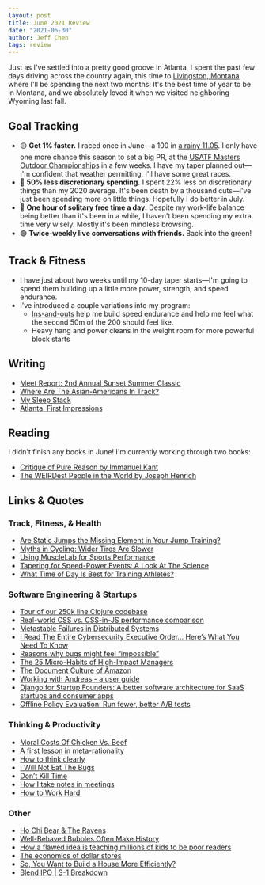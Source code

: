 ```yaml
---
layout: post
title: June 2021 Review
date: "2021-06-30"
author: Jeff Chen
tags: review
---
```


Just as I've settled into a pretty good groove in Atlanta, I spent the past few days driving across the country again, this time to [Livingston, Montana](https://en.wikipedia.org/wiki/Livingston,_Montana) where I'll be spending the next two months! It's the best time of year to be in Montana, and we absolutely loved it when we visited neighboring Wyoming last fall.

## Goal Tracking

- 🟡 **Get 1% faster.** I raced once in June—a 100 in [a rainy 11.05](https://jeffchen.dev/posts/Meet-Report-2nd-Annual-Sunset-Summer-Classic/). I only have one more chance this season to set a big PR, at the [USATF Masters Outdoor Championships](https://www.usatf.org/events/2021/2021-usatf-masters-outdoor-championships) in a few weeks. I have my taper planned out—I'm confident that weather permitting, I'll have some great races.
- 🔴 **50% less discretionary spending.** I spent 22% less on discretionary things than my 2020 average. It's been death by a thousand cuts—I've just been spending more on little things. Hopefully I do better in July.
- 🔴 **One hour of solitary free time a day.** Despite my work-life balance being better than it's been in a while, I haven't been spending my extra time very wisely. Mostly it's been mindless browsing.
- 🟢 **Twice-weekly live conversations with friends.** Back into the green!

<!-- excerpt -->

## Track & Fitness

- I have just about two weeks until my 10-day taper starts—I'm going to spend them building up a little more power, strength, and speed endurance.
- I've introduced a couple variations into my program:
  - [Ins-and-outs](https://simplifaster.com/articles/ins-outs-sprint-tempo-training/) help me build speed endurance and help me feel what the second 50m of the 200 should feel like.
  - Heavy hang and power cleans in the weight room for more powerful block starts

## Writing

- [Meet Report: 2nd Annual Sunset Summer Classic](https://jeffchen.dev/posts/Meet-Report-2nd-Annual-Sunset-Summer-Classic/)
- [Where Are The Asian-Americans In Track?](https://jeffchen.dev/posts/Where-Are-The-Asian-Americans-In-Track/)
- [My Sleep Stack](https://jeffchen.dev/posts/My-Sleep-Stack/)
- [Atlanta: First Impressions](https://jeffchen.dev/posts/Atlanta-First-Impressions/)

## Reading

I didn't finish any books in June! I'm currently working through two books:

- [Critique of Pure Reason by Immanuel Kant](https://www.goodreads.com/book/show/38497426-critique-of-pure-reason)
- [The WEIRDest People in the World by Joseph Henrich](https://www.goodreads.com/book/show/51710349-the-weirdest-people-in-the-world)

## Links & Quotes

### Track, Fitness, & Health

- [Are Static Jumps the Missing Element in Your Jump Training?](https://simplifaster.com/articles/are-static-jumps-the-missing-element-in-your-jump-training/)
- [Myths in Cycling: Wider Tires Are Slower](https://www.renehersecycles.com/12-myths-in-cycling-1-wider-tires-are-slower/)
- [Using MuscleLab for Sports Performance](https://simplifaster.com/articles/usimusclelab-laser-sports-performance/)
- [Tapering for Speed-Power Events: A Look At The Science](https://www.freelapusa.com/tapering-for-speed-power-events-a-look-at-the-science/)
- [What Time of Day Is Best for Training Athletes?](https://simplifaster.com/articles/best-time-for-training/)

### Software Engineering & Startups

- [Tour of our 250k line Clojure codebase](https://tech.redplanetlabs.com/2021/06/03/tour-of-our-250k-line-clojure-codebase/)
- [Real-world CSS vs. CSS-in-JS performance comparison](https://pustelto.com/blog/css-vs-css-in-js-perf/)
- [Metastable Failures in Distributed Systems](http://charap.co/metastable-failures-in-distributed-systems/)
- [I Read The Entire Cybersecurity Executive Order... Here’s What You Need To Know](https://lastweekasavciso.substack.com/p/i-read-the-entire-cybersecurity-executive)
- [Reasons why bugs might feel “impossible”](https://jvns.ca/blog/2021/06/08/reasons-why-bugs-might-feel-impossible/)
- [The 25 Micro-Habits of High-Impact Managers](https://review.firstround.com/the-25-micro-habits-of-high-impact-managers)
- [The Document Culture of Amazon](https://www.justingarrison.com/blog/2021-03-15-the-document-culture-of-amazon/)
- [Working with Andreas - a user guide](https://stuhlmueller.org/user-guide/)
- [Django for Startup Founders: A better software architecture for SaaS startups and consumer apps](https://alexkrupp.typepad.com/sensemaking/2021/06/django-for-startup-founders-a-better-software-architecture-for-saas-startups-and-consumer-apps.html)
- [Offline Policy Evaluation: Run fewer, better A/B tests](https://edoconti.medium.com/offline-policy-evaluation-run-fewer-better-a-b-tests-60ce8f93fa15)

### Thinking & Productivity

- [Moral Costs Of Chicken Vs. Beef](https://astralcodexten.substack.com/p/moral-costs-of-chicken-vs-beef?token=eyJ1c2VyX2lkIjo5MjIxNzcxLCJwb3N0X2lkIjozNzA4NzI1OCwiXyI6IlRRT1BjIiwiaWF0IjoxNjIyNTc3NDgzLCJleHAiOjE2MjI1ODEwODMsImlzcyI6InB1Yi04OTEyMCIsInN1YiI6InBvc3QtcmVhY3Rpb24ifQ.LQIh6qBoVQmRG4oAsQ_j7kPyN5v-N041dwyKEdqPMPU)
- [A first lesson in meta-rationality](https://metarationality.com/bongard-meta-rationality#fn_mark_17)
- [How to think clearly](https://psyche.co/guides/how-to-think-clearly-to-improve-understanding-and-communication)
- [I Will Not Eat The Bugs](https://astralcodexten.substack.com/p/i-will-not-eat-the-bugs)
- [Don’t Kill Time](https://perell.com/essay/dont-kill-time/)
- [How I take notes in meetings](https://blog.witful.com/how-i-take-notes-in-meetings/)
- [How to Work Hard](http://paulgraham.com/hwh.html)

### Other

- [Ho Chi Bear & The Ravens](https://medium.com/truly-adventurous/ho-chi-bear-the-ravens-c40781300d26)
- [Well-Behaved Bubbles Often Make History](https://future.a16z.com/well-behaved-bubbles-history-innovation/)
- [How a flawed idea is teaching millions of kids to be poor readers](https://www.apmreports.org/amp/episode/2019/08/22/whats-wrong-how-schools-teach-reading?__twitter_impression=true)
- [The economics of dollar stores](https://thehustle.co/the-economics-of-dollar-stores/amp/)
- [So, You Want to Build a House More Efficiently?](https://austinvernon.eth.link/blog/construction.html)
- [Blend IPO | S-1 Breakdown](https://www.meritechcapital.com/blog/blend-ipo-s-1-breakdown)
